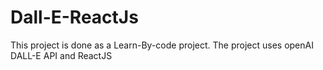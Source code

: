 # Dall-E-ReactJs
This project is done as a Learn-By-code project.
The project uses openAI DALL-E API and ReactJS

